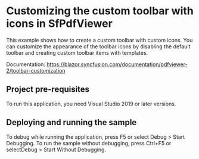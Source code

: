 # Customizing the custom toolbar with icons in SfPdfViewer
This example shows how to create a custom toolbar with custom icons. You can customize the appearance of the toolbar icons by disabling the default toolbar and creating custom toolbar items with templates. 

Documentation: https://blazor.syncfusion.com/documentation/pdfviewer-2/toolbar-customization

## Project pre-requisites
To run this application, you need Visual Studio 2019 or later versions.

## Deploying and running the sample
To debug while running the application, press F5 or select Debug > Start Debugging. To run the sample without debugging, press Ctrl+F5 or selectDebug > Start Without Debugging.